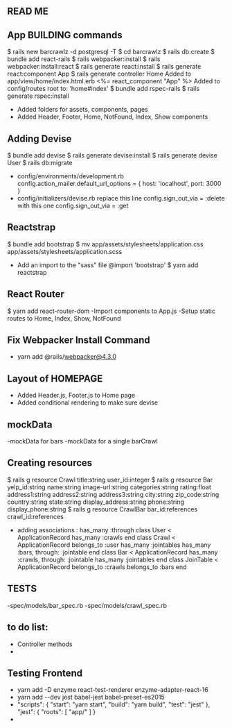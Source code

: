 ## READ ME
## App BUILDING commands
$ rails new barcrawlz -d postgresql -T
$ cd barcrawlz
$ rails db:create
$ bundle add react-rails
$ rails webpacker:install
$ rails webpacker:install:react
$ rails generate react:install
$ rails generate react:component App
$ rails generate controller Home
Added to app/view/home/index.html.erb <%= react_component "App" %>
Added to config/routes root to: 'home#index'
$ bundle add rspec-rails
$ rails generate rspec:install

- Added folders for assets, components, pages
- Added Header, Footer, Home, NotFound, Index, Show components

## Adding Devise
$ bundle add devise
$ rails generate devise:install
$ rails generate devise User
$ rails db:migrate
- config/environments/development.rb config.action_mailer.default_url_options = { host: 'localhost', port: 3000 }
- config/initializers/devise.rb replace this line config.sign_out_via = :delete with this one  config.sign_out_via = :get

## Reactstrap
$ bundle add bootstrap
$ mv app/assets/stylesheets/application.css app/assets/stylesheets/application.scss
- Add an import to the "sass" file @import 'bootstrap'
$ yarn add reactstrap

## React Router
$ yarn add react-router-dom
-Import components to App.js
-Setup static routes to Home, Index, Show, NotFound

## Fix Webpacker Install Command
- yarn add @rails/webpacker@4.3.0

## Layout of HOMEPAGE
- Added Header.js, Footer.js to Home page
- Added conditional rendering to make sure devise 

## mockData
-mockData for bars
-mockData for a single barCrawl

## Creating resources
$ rails g resource Crawl title:string user_id:integer
$ rails g resource Bar yelp_id:string name:string image-url:string categories:string rating:float address1:string address2:string address3:string city:string zip_code:string country:string state:string display_address:string phone:string display_phone:string
$ rails g resource CrawlBar bar_id:references crawl_id:references
- adding associations : has_many :through
class User < ApplicationRecord
has_many :crawls
end
class Crawl < ApplicationRecord
belongs_to :user
has_many :jointables
has_many :bars, through: :jointable 
end
class Bar < ApplicationRecord
has_many :crawls, through: :jointable
has_many :jointables
end
class JoinTable < ApplicationRecord
belongs_to :crawls
belongs_to :bars
end

## TESTS
-spec/models/bar_spec.rb
-spec/models/crawl_spec.rb



## to do list:
- Controller methods 
- 

## Testing Frontend
- yarn add -D enzyme react-test-renderer enzyme-adapter-react-16
- yarn add --dev jest babel-jest babel-preset-es2015
-   "scripts": {
    "start": "yarn start",
    "build": "yarn build",
    "test": "jest"
  },
  "jest": {
    "roots": [
      "app/"
    ]
  }
- 
